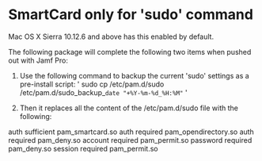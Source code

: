 # SmartCard only for 'sudo' command

Mac OS X Sierra 10.12.6 and above has this enabled by default.

The following package will complete the following two items when pushed out with Jamf Pro:

1. Use the following command to backup the current 'sudo' settings as a pre-install script:
' sudo cp /etc/pam.d/sudo /etc/pam.d/sudo_backup_`date "+%Y-%m-%d_%H:%M"` '

2. Then it replaces all the content of the /etc/pam.d/sudo file with the following:

auth        sufficient    pam_smartcard.so
auth        required      pam_opendirectory.so
auth        required      pam_deny.so
account     required      pam_permit.so
password    required      pam_deny.so
session     required      pam_permit.so
